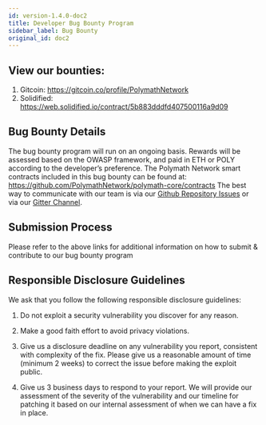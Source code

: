 ```yaml
---
id: version-1.4.0-doc2
title: Developer Bug Bounty Program
sidebar_label: Bug Bounty
original_id: doc2
---
```


## View our bounties:

1. Gitcoin: https://gitcoin.co/profile/PolymathNetwork
2. Solidified: https://web.solidified.io/contract/5b883dddfd407500116a9d09

## Bug Bounty Details

The bug bounty program will run on an ongoing basis. Rewards will be assessed based on the OWASP framework, and paid in ETH or POLY according to the developer’s preference. The Polymath Network smart contracts included in this bug bounty can be found at: https://github.com/PolymathNetwork/polymath-core/contracts
The best way to communicate with our team is via our [Github Repository Issues](https://github.com/PolymathNetwork/polymath-core/issues) or via our [Gitter Channel](https://gitter.im/PolymathNetwork/).


## Submission Process

Please refer to the above links for additional information on how to submit & contribute to our bug bounty program

## Responsible Disclosure Guidelines

We ask that you follow the following responsible disclosure guidelines:

1. Do not exploit a security vulnerability you discover for any reason.

2. Make a good faith effort to avoid privacy violations.

3. Give us a disclosure deadline on any vulnerability you report, consistent with complexity of the fix. Please give us a reasonable amount of time (minimum 2 weeks) to correct the issue before making the exploit public.

4. Give us 3 business days to respond to your report. We will provide our assessment of the severity of the vulnerability and our timeline for patching it based on our internal assessment of when we can have a fix in place.

